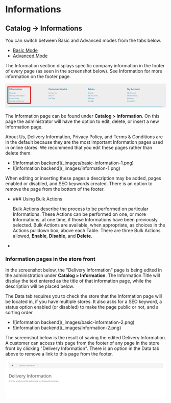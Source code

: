 Informations
============

Catalog → Informations
-----------------------------

<div class="uk-alert-info uk-alert">
  <span class="uk-icon-info-circle"></span> You can switch between Basic and Advanced modes from the tabs below.
</div>
<ul class="uk-tab" data-uk-tab="{connect:'#doc-tabs', animation: 'fade'}">
    <li><a href="">Basic Mode</a></li>
    <li><a href="">Advanced Mode</a></li>
</ul>

The Information section displays specific company information in the footer of every page (as seen in the screenshot below). See Information for more information on the footer page.

![information](_images/information.png)

The Information page can be found under **Catalog > Information**. On this page the administrator will have the option to edit, delete, or insert a new Information page.

<div class="uk-alert uk-alert-success uk-margin-small-left uk-margin-small-right"><i class="uk-icon-check-circle"></i> About Us, Delivery Information, Privacy Policy, and Terms & Conditions are in the default because they are the most important Information pages used in online stores. We recommend that you edit these pages rather than delete them.</div>

<ul id="doc-tabs" class="uk-switcher uk-margin">
    <li markdown="1">![information backend](_images/basic-information-1.png)</li>
    <li markdown="1">![information backend](_images/information-1.png)</li>
</ul>

When editing or inserting these pages a description may be added, pages enabled or disabled, and SEO keywords created. There is an option to remove the page from the bottom of the footer.

<ul id="doc-tabs" class="uk-switcher uk-margin">
    <li markdown="1">### Using Bulk Actions

Bulk Actions describe the process to be performed on particular Informations. These Actions can be performed on one, or more Informations, at one time, if those Informations have been previously selected. Bulk Actions are available, when appropriate, as choices in the Actions pulldown box, above each Table. There are three Bulk Actions allowed, **Enable**, **Disable**, and **Delete**.</li>
    <li></li>
</ul>

### Information pages in the store front

In the screenshot below, the "Delivery Information" page is being edited in the administration under **Catalog > Information**. The Information Title will display the text entered as the title of that information page, while the description will be placed below.

The Data tab requires you to check the store that the Information page will be located in, if you have multiple stores. It also asks for a SEO keyword, a status option enabled (or disabled) to make the page public or not, and a sorting order.

<ul id="doc-tabs" class="uk-switcher uk-margin">
    <li markdown="1">![information backend](_images/basic-information-2.png)</li>
    <li markdown="1">![information backend](_images/information-2.png)</li>
</ul>

The screenshot below is the result of saving the edited Delivery Information. A customer can access this page from the footer of any page in the store front by clicking "Delivery Information". There is an option in the Data tab above to remove a link to this page from the footer.

![delivery front end](_images/information-3.png)
